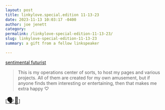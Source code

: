 ```yaml
---
layout: post
title: linkylove.special.edition 11-13-23
date: 2023-11-13 10:03:17 -0400
author: joe jenett
category: 
permalink: /linkylove-special-edition-11-13-23/
slug: linkylove-special-edition-11-13-23
summary: a gift from a fellow linkspeaker

---
```

<a title="sentimentalfuturist.net" href="https://sentimentalfuturist.net/">sentimental futurist</a>
<blockquote><p>This is my operations center of sorts, to host my pages and various projects. All of them are created for my own amusement, but if anyone finds them interesting or entertaining, then that makes me extra happy ♡ </p></blockquote>
[<a title="“We speak in links!”" href="https://pinboard.in/u:mikael"><span style="font-size:1.5em;">🗣️🔗</span></a>]
<a style="display:none;" href="https://brid.gy/publish/mastodon"><small>(cross-posted to mastodon)</small></a>